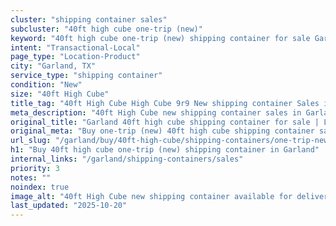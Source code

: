 ```yaml
---
cluster: "shipping container sales"
subcluster: "40ft high cube one-trip (new)"
keyword: "40ft high cube one-trip (new) shipping container for sale Garland, TX"
intent: "Transactional-Local"
page_type: "Location-Product"
city: "Garland, TX"
service_type: "shipping container"
condition: "New"
size: "40ft High Cube"
title_tag: "40ft High Cube High Cube 9r9 New shipping container Sales in Garland | LC Container"
meta_description: "40ft High Cube new shipping container sales in Garland. High cube containers with extra height. Fast delivery, competitive pricing. Serving shipping containers area. Quote ID: NW9. Call (214) 524-4168 for your free quote today."
original_title: "Garland 40ft high cube shipping container for sale | LC"
original_meta: "Buy one-trip (new) 40ft high cube shipping container sale with local delivery in Garland, TX. LC Container — local Since 2003. Request a fast quote today."
url_slug: "/garland/buy/40ft-high-cube/shipping-containers/one-trip-new"
h1: "Buy 40ft high cube one-trip (new) shipping container in Garland"
internal_links: "/garland/shipping-containers/sales"
priority: 3
notes: ""
noindex: true
image_alt: "40ft High Cube new shipping container available for delivery in Garland"
last_updated: "2025-10-20"
---
```


<!-- TODO: Add unique city/inventory copy, images, and internal links here. -->

